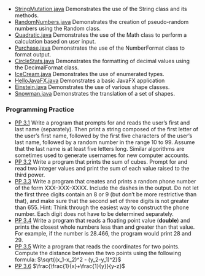 - [StringMutation.java](https://github.com/KellzCodes/Interview_Prep/blob/main/src/main/java/basics/chapter003/StringMutation.java) Demonstrates the use of the String class and its methods.
- [RandomNumbers.java](https://github.com/KellzCodes/Interview_Prep/blob/main/src/main/java/basics/chapter003/RandomNumbers.java) Demonstrates the creation of pseudo-random numbers using the Random class.
- [Quadratic.java](https://github.com/KellzCodes/Interview_Prep/blob/main/src/main/java/basics/chapter003/Quadratic.java) Demonstrates the use of the Math class to perform a calculation based on user input.
- [Purchase.java](https://github.com/KellzCodes/Interview_Prep/blob/main/src/main/java/basics/chapter003/Purchase.java) Demonstrates the use of the NumberFormat class to format output.
- [CircleStats.java](https://github.com/KellzCodes/Interview_Prep/blob/main/src/main/java/basics/chapter003/CircleStats.java) Demonstrates the formatting of decimal values using the DecimalFormat class.
- [IceCream.java](https://github.com/KellzCodes/Interview_Prep/blob/main/src/main/java/basics/chapter003/IceCream.java) Demonstrates the use of enumerated types.
- [HelloJavaFX.java](https://github.com/KellzCodes/Interview_Prep/blob/main/src/main/java/basics/chapter003/HelloJavaFX.java) Demonstrates a basic JavaFX application
- [Einstein.java](https://github.com/KellzCodes/Interview_Prep/blob/main/src/main/java/basics/chapter003/Einstein.java) Demonstrates the use of various shape classes.
- [Snowman.java](https://github.com/KellzCodes/Interview_Prep/blob/main/src/main/java/basics/chapter003/Snowman.java) Demonstrates the translation of a set of shapes.

### Programming Practice
- [PP 3.1](https://github.com/KellzCodes/Interview_Prep/blob/main/src/main/java/basics/chapter003/Pp31.java) Write a program that prompts for and reads the user’s first and last name (separately). Then print a string composed of the first letter of the user’s first name, followed by the first five characters of the user’s last name, followed by a random number in the range 10 to 99. Assume that the last name is at least five letters long. Similar algorithms are sometimes used to generate usernames for new computer accounts.
- [PP 3.2](https://github.com/KellzCodes/Interview_Prep/blob/main/src/main/java/basics/chapter003/Pp32.java) Write a program that prints the sum of cubes. Prompt for and read two integer values and print the sum of each value raised to the third power.
- [PP 3.3](https://github.com/KellzCodes/Interview_Prep/blob/main/src/main/java/basics/chapter003/Pp33.java) Write a program that creates and prints a random phone number of the form XXX–XXX–XXXX. Include the dashes in the output. Do not let the first three digits contain an 8 or 9 (but don’t be more restrictive than that), and make sure that the second set of three digits is not greater than 655. Hint: Think through the easiest way to construct the phone number. Each digit does not have to be determined separately.
- [PP 3.4](https://github.com/KellzCodes/Interview_Prep/blob/main/src/main/java/basics/chapter003/Pp34.java) Write a program that reads a floating point value (**double**) and prints the closest whole numbers less than and greater than that value. For example, if the number is 28.466, the program would print 28 and 29.
- [PP 3.5](https://github.com/KellzCodes/Interview_Prep/blob/main/src/main/java/basics/chapter003/Pp35.java) Write a program that reads the  coordinates for two points. Compute the distance between the two points using the following formula: $`\sqrt{(x_1-x_2)^2 - (y_2-y_1)^2}`$
- [PP 3.6]() $`\frac{\frac{1}{x}+\frac{1}{y}}{y-z}`$


